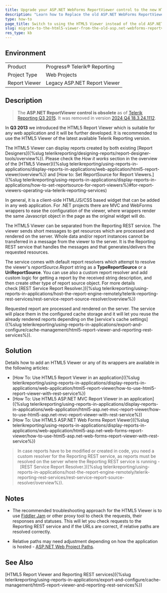 ```yaml
---
title: Upgrade your ASP.NET WebForms ReportViewer control to the new HTML5 Report Viewer
description: "Learn how to Replace the old ASP.NET WebForms ReportViewer control with the HTML5 WebForms Report Viewer."
type: how-to
page_title: Switch to using the HTML5 Viewer instead of the old ASP.NET WebForms ReportViewer control
slug: migrate-to-the-html5-viewer-from-the-old-asp.net-webforms-reportviewer-control
res_type: kb
---
```


## Environment
<table>
	<tbody>
		<tr>
			<td>Product</td>
			<td>Progress® Telerik® Reporting</td>
		</tr>
        <tr>
			<td>Project Type</td>
			<td>Web Projects</td>
		</tr>
		<tr>
			<td>Report Viewer</td>
			<td>Legacy ASP.NET Report Viewer</td>
		</tr>
	</tbody>
</table>

  
## Description

> The **ASP.NET ReportViewer control is obsolete** as of [Telerik Reporting Q3 2015](https://www.telerik.com/support/whats-new/reporting/release-history/telerik-reporting-q3-2015-(version-9-2-15-930)). It was removed in version [2024 Q4 18.3.24.1112](https://www.telerik.com/support/whats-new/reporting/release-history/progress-telerik-reporting-2024-q4-18-3-24-1112).  
  
In **Q3 2013** we introduced the HTML5 Report Viewer which is suitable for any web application and it will be further developed. It is recommended to use the HTML5 Viewer of the latest available Telerik Reporting version.  
  
The HTML5 Viewer can display reports created by both existing [Report Designers]({%slug telerikreporting/designing-reports/report-designer-tools/overview%}). Please check the *How it works* section in the overview of the [HTML5 Viewer]({%slug telerikreporting/using-reports-in-applications/display-reports-in-applications/web-application/html5-report-viewer/overview%}) and [How to: Set ReportSource for Report Viewers.]({%slug telerikreporting/using-reports-in-applications/display-reports-in-applications/how-to-set-reportsource-for-report-viewers%}#for-report-viewers-operating-via-telerik-reporting-services)  
  
In general, it is a client-side HTML/JS/CSS based widget that can be added in any web application. For .NET projects there are MVC and WebForms wrappers to ease the configuration of the viewer, where wrappers render the same Javascript object in the page as the original widget will do.  

The HTML5 Viewer can be separated from the Reporting REST service. The viewer sends short messages to get resources which are processed and rendered on the server. Whole data and/or report instances cannot be transferred in a message from the viewer to the server. It is the Reporting REST service that handles the messages and that generates/delivers the requested resources.   
  
The service comes with default report resolvers which attempt to resolve the viewer's *reportSource.Report* string as a **TypeReportSource** or a **UriReportSource**. You can use also a custom report resolver and add custom logic for getting a report by the received string description, and then create other type of report source object. For more details check [REST Service Report Resolver.]({%slug telerikreporting/using-reports-in-applications/host-the-report-engine-remotely/telerik-reporting-rest-services/rest-service-report-source-resolver/overview%})  
  
Requested report are processed and rendered on the server. The service will place them in the configured cache storage and it will let you reuse the already rendered reports depending on the [service's cache settings]({%slug telerikreporting/using-reports-in-applications/export-and-configure/cache-management/html5-report-viewer-and-reporting-rest-services%}).  
  
## Solution  
  
 Details how to add an HTML5 Viewer or any of its wrappers are available in the following articles:

- [How To: Use HTML5 Report Viewer in an application]({%slug telerikreporting/using-reports-in-applications/display-reports-in-applications/web-application/html5-report-viewer/how-to-use-html5-report-viewer-with-rest-service%})
- [How To: Use HTML5 ASP.NET MVC Report Viewer in an application]({%slug telerikreporting/using-reports-in-applications/display-reports-in-applications/web-application/html5-asp.net-mvc-report-viewer/how-to-use-html5-asp.net-mvc-report-viewer-with-rest-service%})
- [How To: Use HTML5 ASP.NET Web Forms Report Viewer]({%slug telerikreporting/using-reports-in-applications/display-reports-in-applications/web-application/html5-asp.net-web-forms-report-viewer/how-to-use-html5-asp.net-web-forms-report-viewer-with-rest-service%})

  
> In case reports have to be modified or created in code, you need a custom resolver for the Reporting REST service, as reports must be resolved on the server where the Reporting REST service is running -  [REST Service Report Resolver.]({%slug telerikreporting/using-reports-in-applications/host-the-report-engine-remotely/telerik-reporting-rest-services/rest-service-report-source-resolver/overview%}).  
  
## Notes

- The recommended troubleshooting approach for the HTML5 Viewer is to use [Fiddler Jam](https://jam.getfiddler.com/) or other proxy tool to check the requests, their responses and statuses. This will let you check requests to the Reporting REST service and if the URLs are correct, if relative paths are resolved correctly.  
 
- Relative paths may need adjustment depending on how the application is hosted - [ASP.NET Web Project Paths](https://docs.microsoft.com/en-us/previous-versions/ms178116(v=vs.140)?redirectedfrom=MSDN).

## See Also

[HTML5 Report Viewer and Reporting REST services]({%slug telerikreporting/using-reports-in-applications/export-and-configure/cache-management/html5-report-viewer-and-reporting-rest-services%})
